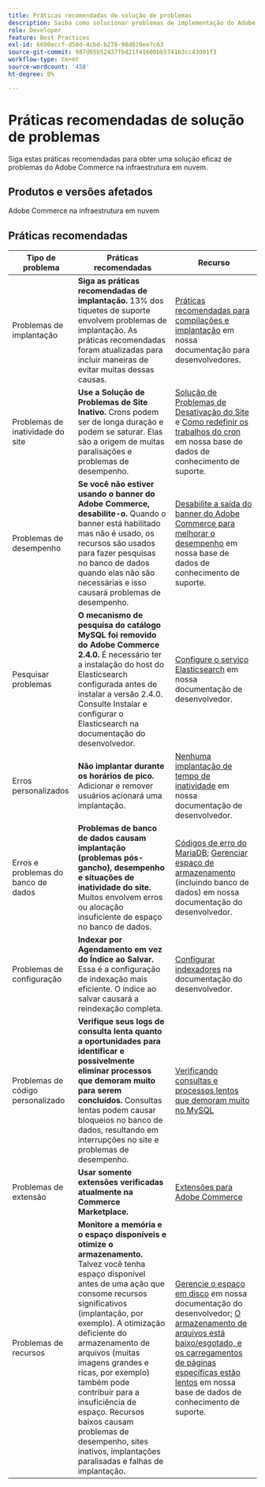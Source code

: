 ```yaml
---
title: Práticas recomendadas de solução de problemas
description: Saiba como solucionar problemas de implementação do Adobe Commerce.
role: Developer
feature: Best Practices
exl-id: 6690eccf-d58d-4cbd-b278-90d020ee7c63
source-git-commit: 987d65b52437fbd21f41600bb5741b3cc43d01f3
workflow-type: tm+mt
source-wordcount: '458'
ht-degree: 0%

---
```


# Práticas recomendadas de solução de problemas

Siga estas práticas recomendadas para obter uma solução eficaz de problemas do Adobe Commerce na infraestrutura em nuvem.

## Produtos e versões afetados

Adobe Commerce na infraestrutura em nuvem

## Práticas recomendadas

| Tipo de problema | Práticas recomendadas | Recurso |
|----------------------------|----------------------------------------------------------------------------------------------------------------------------------------------------------------------------------------------------------------------------------------------------------------------------------------------------------------------------------------------------------------------------------------------------|-------------------------------------------------------------------------------------------------------------------------------------------------------------------------------------------------------------------------------------------------------------------------------------------------------------------------------------------------------------------------------------------------------|
| Problemas de implantação | **Siga as práticas recomendadas de implantação.** 13% dos tíquetes de suporte envolvem problemas de implantação. As práticas recomendadas foram atualizadas para incluir maneiras de evitar muitas dessas causas. | [Práticas recomendadas para compilações e implantação](https://experienceleague.adobe.com/pt-br/docs/commerce-cloud-service/user-guide/develop/deploy/best-practices#best-practices) em nossa documentação para desenvolvedores. |
| Problemas de inatividade do site | **Use a Solução de Problemas de Site Inativo.** Crons podem ser de longa duração e podem se saturar. Elas são a origem de muitas paralisações e problemas de desempenho. | [Solução de Problemas de Desativação do Site](https://experienceleague.adobe.com/docs/commerce-knowledge-base/kb/troubleshooting/site-down-or-unresponsive/magento-site-down-troubleshooter.html?lang=pt-BR) e [Como redefinir os trabalhos do cron](https://experienceleague.adobe.com/docs/commerce-knowledge-base/kb/troubleshooting/miscellaneous/cron-job-is-stuck-in-running-status.html?lang=pt-BR) em nossa base de dados de conhecimento de suporte. |
| Problemas de desempenho | **Se você não estiver usando o banner do Adobe Commerce, desabilite-o.** Quando o banner está habilitado mas não é usado, os recursos são usados para fazer pesquisas no banco de dados quando elas não são necessárias e isso causará problemas de desempenho. | [Desabilite a saída do banner do Adobe Commerce para melhorar o desempenho](https://experienceleague.adobe.com/docs/commerce-knowledge-base/kb/troubleshooting/miscellaneous/disable-magento-banner-output-to-improve-site-performance.html?lang=pt-BR) em nossa base de dados de conhecimento de suporte. |
| Pesquisar problemas | **O mecanismo de pesquisa do catálogo MySQL foi removido do Adobe Commerce 2.4.0.** É necessário ter a instalação do host do Elasticsearch configurada antes de instalar a versão 2.4.0. Consulte Instalar e configurar o Elasticsearch na documentação do desenvolvedor. | [Configure o serviço Elasticsearch](https://experienceleague.adobe.com/pt-br/docs/commerce-cloud-service/user-guide/configure/service/elasticsearch) em nossa documentação de desenvolvedor. |
| Erros personalizados | **Não implantar durante os horários de pico.** Adicionar e remover usuários acionará uma implantação. | [Nenhuma implantação de tempo de inatividade](https://experienceleague.adobe.com/pt-br/docs/commerce-cloud-service/user-guide/develop/deploy/reduce-downtime) em nossa documentação de desenvolvedor. |
| Erros e problemas do banco de dados | **Problemas de banco de dados causam implantação (problemas pós-gancho), desempenho e situações de inatividade do site.** Muitos envolvem erros ou alocação insuficiente de espaço no banco de dados. | [Códigos de erro do MariaDB](https://mariadb.com/kb/en/library/mariadb-error-codes/#mariadb-specific-error-codes); [Gerenciar espaço de armazenamento](https://experienceleague.adobe.com/pt-br/docs/commerce-cloud-service/user-guide/develop/storage/manage-disk-space) (incluindo banco de dados) em nossa documentação do desenvolvedor. |
| Problemas de configuração | **Indexar por Agendamento em vez do Índice ao Salvar.** Essa é a configuração de indexação mais eficiente. O índice ao salvar causará a reindexação completa. | [Configurar indexadores](../../../configuration/cli/manage-indexers.md#configure-indexers) na documentação do desenvolvedor. |
| Problemas de código personalizado | **Verifique seus logs de consulta lenta quanto a oportunidades para identificar e possivelmente eliminar processos que demoram muito para serem concluídos.** Consultas lentas podem causar bloqueios no banco de dados, resultando em interrupções no site e problemas de desempenho. | [Verificando consultas e processos lentos que demoram muito no MySQL](https://experienceleague.adobe.com/docs/commerce-knowledge-base/kb/troubleshooting/database/checking-slow-queries-and-processes-mysql.html?lang=pt-BR) |
| Problemas de extensão | **Usar somente extensões verificadas atualmente na Commerce Marketplace.** | [Extensões para Adobe Commerce](https://marketplace.magento.com/extensions.html) |
| Problemas de recursos | **Monitore a memória e o espaço disponíveis e otimize o armazenamento.** Talvez você tenha espaço disponível antes de uma ação que consome recursos significativos (implantação, por exemplo). A otimização deficiente do armazenamento de arquivos (muitas imagens grandes e ricas, por exemplo) também pode contribuir para a insuficiência de espaço. Recursos baixos causam problemas de desempenho, sites inativos, implantações paralisadas e falhas de implantação. | [Gerencie o espaço em disco](https://experienceleague.adobe.com/pt-br/docs/commerce-cloud-service/user-guide/develop/storage/manage-disk-space) em nossa documentação do desenvolvedor; [O armazenamento de arquivos está baixo/esgotado, e os carregamentos de páginas específicas estão lentos](https://experienceleague.adobe.com/docs/commerce-knowledge-base/kb/troubleshooting/miscellaneous/file-storage-low-specific-page-loads-are-slow.html?lang=pt-BR) em nossa base de dados de conhecimento de suporte. |
